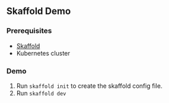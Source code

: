 ## Skaffold Demo

### Prerequisites

- [Skaffold](https://skaffold.dev)
- Kubernetes cluster

### Demo

1. Run `skaffold init` to create the skaffold config file.
1. Run `skaffold dev`